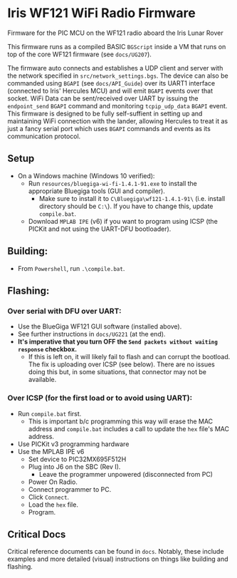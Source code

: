 # Iris WF121 WiFi Radio Firmware

Firmware for the PIC MCU on the WF121 radio aboard the Iris Lunar Rover

This firmware runs as a compiled BASIC `BGScript` inside a VM that runs on top of the core WF121 firmware (see `docs/UG207`).

The firmware auto connects and establishes a UDP client and server with the network specified in `src/network_settings.bgs`. The device can also be commanded using `BGAPI` (see `docs/API_Guide`) over its UART1 interface (connected to Iris' Hercules MCU) and will emit `BGAPI` events over that socket. WiFi Data can be sent/received over UART by issuing the `endpoint_send` `BGAPI` command and monitoring `tcpip_udp_data` `BGAPI` event. This firmware is designed to be fully self-suffient in setting up and maintaining WiFi connection with the lander, allowing Hercules to treat it as just a fancy serial port which uses `BGAPI` commands and events as its communication protocol.

## Setup
- On a Windows machine (Windows 10 verified):
    - Run `resources/bluegiga-wi-fi-1.4.1-91.exe` to install the appropriate Bluegiga tools (GUI and compiler). 
        - Make sure to install it to `C\Bluegiga\wf121-1.4.1-91\` (i.e. install directory should be `C:\`). If you have to change this, update `compile.bat`.
    - Download `MPLAB IPE` (v6) if you want to program using ICSP (the PICKit and not using the UART-DFU bootloader).

## Building:
- From `Powershell`, run `.\compile.bat`.

## Flashing:
### **Over serial with DFU over UART:**

- Use the BlueGiga WF121 GUI software (installed above).
- See further instructions in `docs/UG221` (at the end).
- **It's imperative that you turn OFF the `Send packets without waiting response` checkbox.**
    - If this is left on, it will likely fail to flash and can corrupt the bootload. The fix is uploading over ICSP (see below). There are no issues doing this but, in some situations, that connector may not be available.
### **Over ICSP (for the first load or to avoid using UART):**
- Run `compile.bat` first.
    - This is important b/c programming this way will erase the MAC address and `compile.bat` includes a call to update the `hex` file's MAC address.
- Use PICKit v3 programming hardware
- Use the MPLAB IPE v6
    - Set device to PIC32MX695F512H
    - Plug into J6 on the SBC (Rev I).
        - Leave the programmer unpowered (disconnected from PC)
    - Power On Radio.
    - Connect programmer to PC.
    - Click `Connect`.
    - Load the `hex` file.
    - Program.

    
## Critical Docs
Critical reference documents can be found in `docs`. Notably, these include examples and more detailed (visual) instructions on things like building and flashing.
